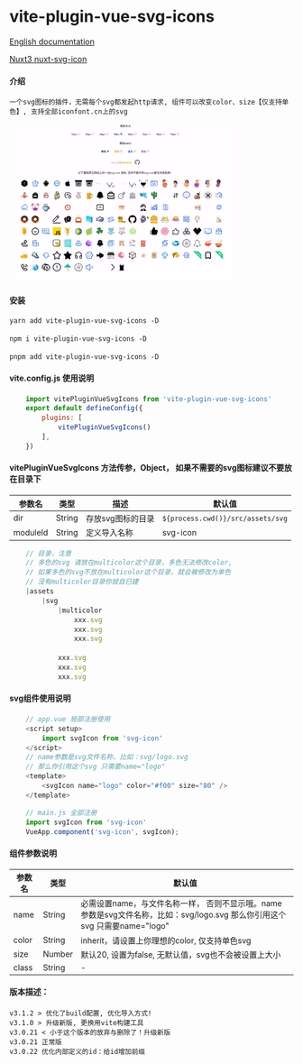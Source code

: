 # vite-plugin-vue-svg-icons
[English documentation](README.en.md) 

[Nuxt3 nuxt-svg-icon](https://github.com/335296558/nuxt-svg-icon)

#### 介绍
    一个svg图标的插件，无需每个svg都发起http请求, 组件可以改变color、size【仅支持单色】, 支持全部iconfont.cn上的svg
    

<img src="../demo/src/assets/demo_git_svgo.gif" width="400px"></img>
#### 安装
    yarn add vite-plugin-vue-svg-icons -D

    npm i vite-plugin-vue-svg-icons -D

    pnpm add vite-plugin-vue-svg-icons -D

#### vite.config.js 使用说明
```js
    import vitePluginVueSvgIcons from 'vite-plugin-vue-svg-icons'
    export default defineConfig({
        plugins: [
            vitePluginVueSvgIcons()
        ],
    })
```
#### vitePluginVueSvgIcons 方法传参，Object， 如果不需要的svg图标建议不要放在目录下

| 参数名 | 类型 | 描述 | 默认值 |
| -------- | -------- | -------- | -------- |
|dir|String|存放svg图标的目录|`${process.cwd()}/src/assets/svg`|
|moduleId|String|定义导入名称|svg-icon|
```js
    // 目录，注意
    // 多色的svg 请放在multicolor这个目录，多色无法修改color, 
    // 如果多色的svg不放在multicolor这个目录，就会被修改为单色
    // 没有multicolor目录你就自已建
    |assets
        |svg
            |multicolor
                xxx.svg
                xxx.svg
                xxx.svg

            xxx.svg
            xxx.svg
            xxx.svg
```
#### svg组件使用说明
```js
    // app.vue 局部注册使用
    <script setup>
        import svgIcon from 'svg-icon'
    </script>
    // name参数是svg文件名称，比如：svg/logo.svg
    // 那么你引用这个svg 只需要name="logo"
    <template>
        <svgIcon name="logo" color="#f00" size="80" />
    </template>
```

```js
    // main.js 全部注册
    import svgIcon from 'svg-icon'
    VueApp.component('svg-icon', svgIcon);
```

#### 组件参数说明
| 参数名 | 类型 | 默认值 |
| -------- | -------- | -------- |
|name|String|必需设置name，与文件名称一样， 否则不显示哦。name参数是svg文件名称，比如：svg/logo.svg 那么你引用这个svg 只需要name="logo"|
|color|String| inherit，请设置上你理想的color, 仅支持单色svg|
|size|Number|默认20, 设置为false, 无默认值，svg也不会被设置上大小|
|class|String| - |

<!-- [示列图像]() -->


#### 版本描述：
    v3.1.2 > 优化了build配置, 优化导入方式!
    v3.1.0 > 升级新版, 更换用vite构建工具
    v3.0.21 < 小于这个版本的放弃与删除了！升级新版
    v3.0.21 正常版
    v3.0.22 优化内部定义的id：给id增加前缀